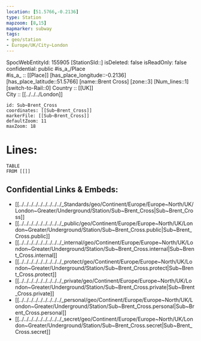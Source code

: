 ```yaml
---
location: [51.5766,-0.2136] 
type: Station 
mapzoom: [8,15] 
mapmarker: subway 
tags:
- geo/station
- Europe/UK/City~London
---
```

SpocWebEntityId: 155905
[StationSId::] 
isDeleted: false
isReadOnly: false
confidential: public
#is_a_/Place  
#is_a_ :: [[Place]] 
[has_place_longitude::-0.2136] 
[has_place_latitude::51.5766] 
[name::Brent Cross] 
[zone::3] 
[Num_lines::1] 
[switch-to-Rail::0] 
Country :: [[UK]]  
City :: [[../../../London]]  


```leaflet
id: Sub~Brent_Cross
coordinates: [[Sub~Brent_Cross]] 
markerFile: [[Sub~Brent_Cross]] 
defaultZoom: 11 
maxZoom: 18
```


# Lines: 
```dataview
TABLE 
FROM [[]] 
```

## Confidential Links & Embeds: 
- [[../../../../../../../../../_Standards/geo/Continent/Europe/Europe~North/UK/London~Greater/Underground/Station/Sub~Brent_Cross|Sub~Brent_Cross]] 
- [[../../../../../../../../../_public/geo/Continent/Europe/Europe~North/UK/London~Greater/Underground/Station/Sub~Brent_Cross.public|Sub~Brent_Cross.public]] 
- [[../../../../../../../../../_internal/geo/Continent/Europe/Europe~North/UK/London~Greater/Underground/Station/Sub~Brent_Cross.internal|Sub~Brent_Cross.internal]] 
- [[../../../../../../../../../_protect/geo/Continent/Europe/Europe~North/UK/London~Greater/Underground/Station/Sub~Brent_Cross.protect|Sub~Brent_Cross.protect]] 
- [[../../../../../../../../../_private/geo/Continent/Europe/Europe~North/UK/London~Greater/Underground/Station/Sub~Brent_Cross.private|Sub~Brent_Cross.private]] 
- [[../../../../../../../../../_personal/geo/Continent/Europe/Europe~North/UK/London~Greater/Underground/Station/Sub~Brent_Cross.personal|Sub~Brent_Cross.personal]] 
- [[../../../../../../../../../_secret/geo/Continent/Europe/Europe~North/UK/London~Greater/Underground/Station/Sub~Brent_Cross.secret|Sub~Brent_Cross.secret]] 
